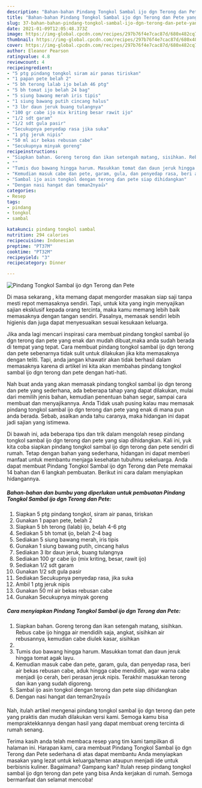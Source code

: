 ```yaml
---
description: "Bahan-bahan Pindang Tongkol Sambal ijo dgn Terong dan Pete yang lezat dan Mudah Dibuat"
title: "Bahan-bahan Pindang Tongkol Sambal ijo dgn Terong dan Pete yang lezat dan Mudah Dibuat"
slug: 37-bahan-bahan-pindang-tongkol-sambal-ijo-dgn-terong-dan-pete-yang-lezat-dan-mudah-dibuat
date: 2021-01-09T12:05:48.373Z
image: https://img-global.cpcdn.com/recipes/297b76f4e7cac87d/680x482cq70/pindang-tongkol-sambal-ijo-dgn-terong-dan-pete-foto-resep-utama.jpg
thumbnail: https://img-global.cpcdn.com/recipes/297b76f4e7cac87d/680x482cq70/pindang-tongkol-sambal-ijo-dgn-terong-dan-pete-foto-resep-utama.jpg
cover: https://img-global.cpcdn.com/recipes/297b76f4e7cac87d/680x482cq70/pindang-tongkol-sambal-ijo-dgn-terong-dan-pete-foto-resep-utama.jpg
author: Eleanor Pearson
ratingvalue: 4.8
reviewcount: 4
recipeingredient:
- "5 ptg pindang tongkol siram air panas tiriskan"
- "1 papan pete belah 2"
- "5 bh terong lalab ijo belah 46 ptg"
- "5 bh tomat ijo belah 24 bag"
- "5 siung bawang merah iris tipis"
- "1 siung bawang putih cincang halus"
- "3 lbr daun jeruk buang tulangnya"
- "100 gr cabe ijo mix kriting besar rawit ijo"
- "1/2 sdt garam"
- "1/2 sdt gula pasir"
- "Secukupnya penyedap rasa jika suka"
- "1 ptg jeruk nipis"
- "50 ml air bekas rebusan cabe"
- "Secukupnya minyak goreng"
recipeinstructions:
- "Siapkan bahan. Goreng terong dan ikan setengah matang, sisihkan. Rebus cabe ijo hingga air mendidih saja, angkat, sisihkan air rebusannya, kemudian cabe diulek kasar, sisihkan"
- ""
- "Tumis duo bawang hingga harum. Masukkan tomat dan daun jeruk hingga tomat agak layu."
- "Kemudian masuk cabe dan pete, garam, gula, dan penyedap rasa, beri air bekas rebusan cabe, aduk hingga cabe mendidih, agar warna cabe menjadi ijo cerah, beri perasan jeruk nipis. Terakhir masukkan terong dan ikan yang sudah digoreng."
- "Sambal ijo asin tongkol dengan terong dan pete siap dihidangkan"
- "Dengan nasi hangat dan teman2nya👍"
categories:
- Resep
tags:
- pindang
- tongkol
- sambal

katakunci: pindang tongkol sambal 
nutrition: 294 calories
recipecuisine: Indonesian
preptime: "PT37M"
cooktime: "PT32M"
recipeyield: "3"
recipecategory: Dinner

---
```



![Pindang Tongkol Sambal ijo dgn Terong dan Pete](https://img-global.cpcdn.com/recipes/297b76f4e7cac87d/680x482cq70/pindang-tongkol-sambal-ijo-dgn-terong-dan-pete-foto-resep-utama.jpg)

Di masa  sekarang , kita memang dapat mengorder masakan siap saji tanpa mesti repot memasaknya sendiri. Tapi, untuk kita yang ingin menyajikan sajian eksklusif kepada orang tercinta, maka kamu memang lebih baik memasaknya dengan tangan sendiri. Pasalnya, memasak sendiri lebih higienis dan juga dapat menyesuaikan sesuai kesukaan keluarga.

Jika anda lagi mencari inspirasi cara membuat pindang tongkol sambal ijo dgn terong dan pete yang enak dan mudah dibuat,maka anda sudah berada di tempat yang tepat. Cara membuat pindang tongkol sambal ijo dgn terong dan pete  sebenarnya tidak sulit untuk dilakukan jika kita memasaknya dengan teliti. Tapi, anda jangan khawatir akan tidak berhasil dalam memasaknya 
karena di artikel ini kita akan membahas pindang tongkol sambal ijo dgn terong dan pete dengan hati-hati.  



Nah buat anda yang akan memasak pindang tongkol sambal ijo dgn terong dan pete yang sederhana, ada beberapa tahap yang dapat dilakukan, mulai dari memilih jenis bahan, kemudian penentuan bahan segar, sampai cara membuat dan menyajikannya. Anda Tidak usah pusing kalau mau memasak pindang tongkol sambal ijo dgn terong dan pete yang enak di mana pun anda berada. Sebab, asalkan anda  tahu caranya, maka hidangan ini dapat jadi sajian yang istimewa.

Di bawah ini, ada beberapa tips dan trik dalam mengolah resep pindang tongkol sambal ijo dgn terong dan pete yang siap dihidangkan. Kali ini, yuk kita coba siapkan pindang tongkol sambal ijo dgn terong dan pete sendiri di rumah. Tetap dengan bahan yang sederhana, hidangan ini dapat memberi manfaat untuk membantu menjaga kesehatan tubuhmu sekeluarga. Anda dapat membuat Pindang Tongkol Sambal ijo dgn Terong dan Pete memakai 14 bahan dan 6 langkah pembuatan. Berikut ini cara dalam menyiapkan hidangannya.

<!--inarticleads1-->

##### Bahan-bahan dan bumbu yang diperlukan untuk pembuatan Pindang Tongkol Sambal ijo dgn Terong dan Pete:

1. Siapkan 5 ptg pindang tongkol, siram air panas, tiriskan
1. Gunakan 1 papan pete, belah 2
1. Siapkan 5 bh terong (lalab) ijo, belah 4-6 ptg
1. Sediakan 5 bh tomat ijo, belah 2-4 bag
1. Sediakan 5 siung bawang merah, iris tipis
1. Gunakan 1 siung bawang putih, cincang halus
1. Sediakan 3 lbr daun jeruk, buang tulangnya
1. Sediakan 100 gr cabe ijo (mix kriting, besar, rawit ijo)
1. Sediakan 1/2 sdt garam
1. Gunakan 1/2 sdt gula pasir
1. Sediakan Secukupnya penyedap rasa, jika suka
1. Ambil 1 ptg jeruk nipis
1. Gunakan 50 ml air bekas rebusan cabe
1. Gunakan Secukupnya minyak goreng




<!--inarticleads2-->

##### Cara menyiapkan Pindang Tongkol Sambal ijo dgn Terong dan Pete:

1. Siapkan bahan. Goreng terong dan ikan setengah matang, sisihkan. Rebus cabe ijo hingga air mendidih saja, angkat, sisihkan air rebusannya, kemudian cabe diulek kasar, sisihkan
1. 
1. Tumis duo bawang hingga harum. Masukkan tomat dan daun jeruk hingga tomat agak layu.
1. Kemudian masuk cabe dan pete, garam, gula, dan penyedap rasa, beri air bekas rebusan cabe, aduk hingga cabe mendidih, agar warna cabe menjadi ijo cerah, beri perasan jeruk nipis. Terakhir masukkan terong dan ikan yang sudah digoreng.
1. Sambal ijo asin tongkol dengan terong dan pete siap dihidangkan
1. Dengan nasi hangat dan teman2nya👍




Nah, itulah artikel mengenai  pindang tongkol sambal ijo dgn terong dan pete  yang praktis dan mudah dilakukan versi kami. Semoga kamu bisa mempraktekkannya dengan hasil yang dapat membuat oreng tercinta di rumah senang. 

Terima kasih anda telah membaca resep yang tim kami tampilkan di halaman ini. Harapan kami, cara membuat  Pindang Tongkol Sambal ijo dgn Terong dan Pete sederhana di atas dapat membantu Anda menyiapkan masakan yang lezat untuk keluarga/teman ataupun menjadi ide untuk berbisnis kuliner. Bagaimana? Gampang kan? Itulah resep pindang tongkol sambal ijo dgn terong dan pete yang bisa Anda kerjakan di rumah. Semoga bermanfaat dan selamat mencoba!

